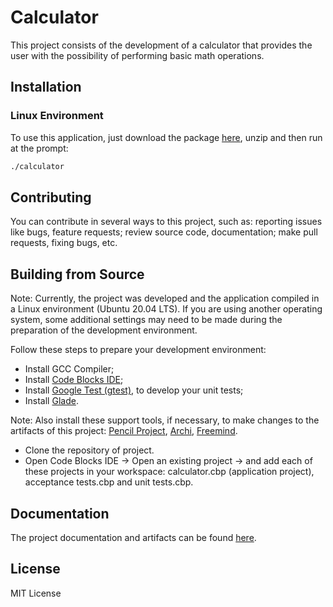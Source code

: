 # Calculator

This project consists of the development of a calculator that provides the user with the possibility of
performing basic math operations.

## Installation

### Linux Environment

To use this application, just download the package [here](https://github.com/dancodingbr/calculator/tree/main/installer/linux/calculator.zip), unzip and then run at the prompt: 

```sh
./calculator
```

## Contributing

You can contribute in several ways to this project, such as: reporting issues like bugs, feature requests; review source code, documentation; make pull requests, fixing bugs, etc.

## Building from Source

Note: Currently, the project was developed and the application compiled in a Linux environment (Ubuntu 20.04 LTS). If you are using another operating system, some additional settings may need to be made during the preparation of the development environment.

Follow these steps to prepare your development environment:

- Install GCC Compiler;
- Install [Code Blocks IDE](https://www.codeblocks.org/);
- Install [Google Test (gtest)](https://github.com/google/googletest), to develop your unit tests;
- Install [Glade](https://glade.gnome.org/).

Note: Also install these support tools, if necessary, to make changes to the artifacts of this project: [Pencil Project](https://pencil.evolus.vn/), [Archi](https://www.archimatetool.com/), [Freemind](https://sourceforge.net/projects/freemind/).

- Clone the repository of project.
- Open Code Blocks IDE -> Open an existing project -> and add each of these projects in your workspace: calculator.cbp (application project), acceptance tests.cbp and unit tests.cbp.

## Documentation

The project documentation and artifacts can be found [here](https://github.com/dancodingbr/calculator/tree/main/docs).

## License

MIT License

